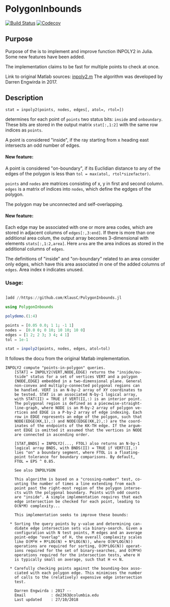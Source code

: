 # PolygonInbounds

[![Build Status](https://travis-ci.com/KlausC/PolygonInbounds.jl.svg?branch=master)](https://travis-ci.com/KlausC/PolygonInbounds.jl)
[![Codecov](https://codecov.io/gh/KlausC/PolygonInbounds.jl/branch/master/graph/badge.svg)](https://codecov.io/gh/KlausC/PolygonInbounds.jl)

## Purpose

Purpose of the is to implement and improve function INPOLY2 in Julia. Some new
features have been added.

The implementation claims to be fast for multiple points to check at once.

Link to original Matlab sources: [inpoly2.m](https://github.com/dengwirda/inpoly)
The algorithm was developed by Darren Engwirda in 2017.

## Description

```
stat = inpoly2(points, nodes, edges[, atol=, rtol=])
```

determines for each point of `points`
two status bits: `inside` and `onboundary`. These bits are stored in the output
matrix `stat[:,1:2]` with the same row indices as `points`.

A point is considered "inside", if the ray starting from x heading east intersects an
odd number of edges.

#### New feature:
A point is considered "on-boundary", if its Euclidian distance to any of the edges
of the polygon is less than `tol = max(atol, rtol*sizefactor)`.

`points` and `nodes` are matrices consisting of x, y in first and second column.
`edges` is a matrix of indices into `nodes`, which define the egdges of the polygon.

The polygon may be unconnected and self-overlapping.

#### New feature:
Each edge may be associated with one or more area codes, which are stored in adjacent
columns of `edges[:,3:end]`. If there is more than one additional area colum,
the output array becomes 3-dimensional with elements `stats[:,1:2,area]`. Here `area`
are the area indices as stored in the additional columns of `edges`.

The definitions of "inside" and "on-boundary" related to an area consider only edges,
which have this area associated in one of the added columns of `edges`.
Area index `0` indicates unused.


### Usage:

```julia

]add //https://github.com/KlausC/PolygonInbounds.jl

using PolygonInbounds

polydemo.(1:4)

points = [0.05 0.0; 1 1; -1 1]
nodes =  [0.0 0; 0 10; 10 10; 10 0]
edges = [1 2; 2 3; 3 4; 4 1]
tol = 1e-1

stat = inpoly2(points, nodes, edges, atol=tol)

```

It follows the docu from the original Matlab implementation.

```
INPOLY2 compute "points-in-polygon" queries.
    [STAT] = INPOLY2(VERT,NODE,EDGE) returns the "inside/ou-
    tside" status for a set of vertices VERT and a polygon
    {NODE,EDGE} embedded in a two-dimensional plane. General
    non-convex and multiply-connected polygonal regions can
    be handled. VERT is an N-by-2 array of XY coordinates to
    be tested. STAT is an associated N-by-1 logical array,
    with STAT(II) = TRUE if VERT(II,:) is an interior point.
    The polygonal region is defined as a piecewise-straight-
    line-graph, where NODE is an M-by-2 array of polygon ve-
    rtices and EDGE is a P-by-2 array of edge indexing. Each
    row in EDGE represents an edge of the polygon, such that
    NODE(EDGE(KK,1),:) and NODE(EDGE(KK,2),:) are the coord-
    inates of the endpoints of the KK-TH edge. If the argum-
    ent EDGE is omitted it assumed that the vertices in NODE
    are connected in ascending order.
 
    [STAT,BNDS] = INPOLY2(..., FTOL) also returns an N-by-1
    logical array BNDS, with BNDS(II) = TRUE if VERT(II,:)
    lies "on" a boundary segment, where FTOL is a floating-
    point tolerance for boundary comparisons. By default,
    FTOL = EPS ^ 0.85.
 
    See also INPOLYGON

    This algorithm is based on a "crossing-number" test, co-
    unting the number of times a line extending from each
    point past the right-most region of the polygon interse-
    cts with the polygonal boundary. Points with odd counts
    are "inside". A simple implementation requires that each
    edge intersection be checked for each point, leading to
    O(N*M) complexity...

    This implementation seeks to improve these bounds:

  * Sorting the query points by y-value and determining can-
    didate edge intersection sets via binary-search. Given a
    configuration with N test points, M edges and an average
    point-edge "overlap" of H, the overall complexity scales
    like O(M*H + M*LOG(N) + N*LOG(N)), where O(N*LOG(N))
    operations are required for sorting, O(M*LOG(N)) operat-
    ions required for the set of binary-searches, and O(M*H)
    operations required for the intersection tests, where H
    is typically small on average, such that H << N.
 
  * Carefully checking points against the bounding-box asso-
    ciated with each polygon edge. This minimises the number
    of calls to the (relatively) expensive edge intersection
    test.

    Darren Engwirda : 2017 --
    Email           : de2363@columbia.edu
    Last updated    : 27/10/2018
```
